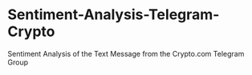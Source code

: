 # Sentiment-Analysis-Telegram-Crypto
Sentiment Analysis of the Text Message from the Crypto.com Telegram Group
